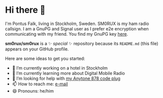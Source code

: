 # Hi there 👋

I'm Pontus Falk, living in Stockholm, Sweden. SM0RUX is my ham radio callsign. I am a GnuPG and Signal user as I prefer e2e encryption when communicating with my friend. You find my GnuPG key [here](https://gpg.ax25.org/).

**sm0rux/sm0rux** is a ✨ _special_ ✨ repository because its `README.md` (this file) appears on your GitHub profile.

Here are some ideas to get you started:

- 🔭 I’m currently working on a hotel in Stockholm
- 🌱 I’m currently learning more about Digital Mobile Radio
- 🤔 I’m looking for help with [my Anytone 878 code plug](https://github.com/sm0rux/at-d878uv)
- 📫 How to reach me: [e-mail](mailto:pfalk@ax25.org)
- 😄 Pronouns: he/him
<!-- - 👯 I’m looking to collaborate on ...
- 💬 Ask me about ...
- ⚡ Fun fact: ... -->
